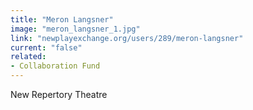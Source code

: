 ```yaml
---
title: "Meron Langsner"
image: "meron_langsner_1.jpg"
link: "newplayexchange.org/users/289/meron-langsner"
current: "false"
related:
- Collaboration Fund
---
```


New Repertory Theatre
